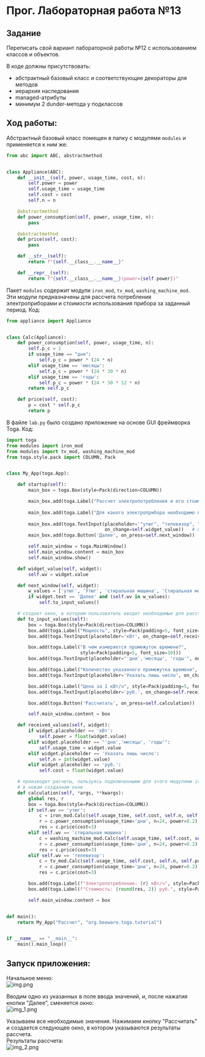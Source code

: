 # Прог. Лабораторная работа №13
## Задание
Переписать свой вариант лабораторной работы №12 с использованием классов и объектов.

В коде должны присутствовать:
- абстрактный базовый класс и соответствующие декораторы для методов
- иерархия наследования
- managed-атрибуты
- минимум 2 dunder-метода у подклассов

## Ход работы:

Абстрактный базовый класс помещен в папку с модулями ```modules``` и применяется к ним же:
```Python
from abc import ABC, abstractmethod


class Appliance(ABC):
    def __init__(self, power, usage_time, cost, n):
        self.power = power
        self.usage_time = usage_time
        self.cost = cost
        self.n = n

    @abstractmethod
    def power_consumption(self, power, usage_time, n):
        pass

    @abstractmethod
    def price(self, cost):
        pass

    def __str__(self):
        return f"{self.__class__.__name__}"

    def __repr__(self):
        return f"{self.__class__.__name__}(power={self.power})"
```

Пакет ```modules``` содержит модули ```iron_mod```, ```tv_mod```, ```washing_machine_mod```.
Эти модули предназначены для рассчета потребления электроприборами и стоимости использования прибора за
заданный период. Код:

```Python
from appliance import Appliance


class Calc(Appliance):
    def power_consumption(self, power, usage_time, n):
        self.p_c = 1
        if usage_time == "дни":
            self.p_c = power * (24 * n)
        elif usage_time == 'месяцы':
            self.p_c = power * (24 * 30 * n)
        elif usage_time == 'годы':
            self.p_c = power * (24 * 30 * 12 * n)
        return self.p_c

    def price(self, cost):
        p = cost * self.p_c
        return p
```

В файле ```lab.py``` было создано приложение на основе GUI фреймворка Toga. Код:
```Python
import toga
from modules import iron_mod
from modules import tv_mod, washing_machine_mod
from toga.style.pack import COLUMN, Pack


class My_App(toga.App):

    def startup(self):
        main_box = toga.Box(style=Pack(direction=COLUMN))

        main_box.add(toga.Label("Рассчет электропотребления и его стоимости", style=Pack(padding=5, text_align='center',
                                                                                         font_size=20)))
        main_box.add(toga.Label("Для какого электроприбора необходимо произвести рассчеты?", style=Pack(padding=5,
                                                                                                        font_size=12)))
        main_box.add(toga.TextInput(placeholder='"утюг", "телевизор", "стиральная машина"',
                                    on_change=self.widget_value))   # введенное слово принимает функция widget_value
        main_box.add(toga.Button('Далее', on_press=self.next_window))  # при нажатии кнопки вызывается функция next_window

        self.main_window = toga.MainWindow()
        self.main_window.content = main_box
        self.main_window.show()

    def widget_value(self, widget):
        self.wv = widget.value

    def next_window(self, widget):
        w_values = ['утюг', 'Утюг', 'стиральная машина', 'Стиральная машина', 'телевизор', 'Телевизор']
        if widget.text == 'Далее' and (self.wv in w_values):
            self.to_input_values()

    # создает окно, в котором пользователь вводит необходимые для рассчета данные, их получает функция received_values
    def to_input_values(self):
        box = toga.Box(style=Pack(direction=COLUMN))
        box.add(toga.Label("Мощность", style=Pack(padding=5, font_size=10)))
        box.add(toga.TextInput(placeholder='кВт', on_change=self.received_values))

        box.add(toga.Label("В чем измеряется промежуток времени?",
                           style=Pack(padding=5, font_size=10)))
        box.add(toga.TextInput(placeholder="'дни','месяцы', 'годы'", on_change=self.received_values))

        box.add(toga.Label("Количество указанного промежутка времени", style=Pack(padding=5, font_size=10)))
        box.add(toga.TextInput(placeholder='Указать лишь число', on_change=self.received_values))

        box.add(toga.Label("Цена за 1 кВт/ч", style=Pack(padding=5, font_size=10)))
        box.add(toga.TextInput(placeholder='руб.', on_change=self.received_values))

        box.add(toga.Button('Рассчитать', on_press=self.calculation))

        self.main_window.content = box

    def received_values(self, widget):
        if widget.placeholder == 'кВт':
            self.power = float(widget.value)
        elif widget.placeholder == "'дни','месяцы', 'годы'":
            self.usage_time = widget.value
        elif widget.placeholder == 'Указать лишь число':
            self.n = int(widget.value)
        elif widget.placeholder == 'руб.':
            self.cost = float(widget.value)

    # производит расчеты, пользуясь подключенными для этого модулями iron_mod, tv_mod, washing_machine_mod выводит их
    # в новом созданном окне
    def calculation(self, *args, **kwargs):
        global res, r
        box = toga.Box(style=Pack(direction=COLUMN))
        if self.wv == 'утюг':
            c = iron_mod.Calc(self.usage_time, self.cost, self.n, self.power)
            r = c.power_consumption(usage_time='дни', n=24, power=0.2)
            res = c.price(cost=3)
        elif self.wv == 'стиральная машина':
            c = washing_machine_mod.Calc(self.usage_time, self.cost, self.n, self.power)
            r = c.power_consumption(usage_time='дни', n=24, power=0.2)
            res = c.price(cost=3)
        elif self.wv == 'телевизор':
            c = tv_mod.Calc(self.usage_time, self.cost, self.n, self.power)
            r = c.power_consumption(usage_time='дни', n=24, power=0.2)
            res = c.price(cost=3)

        box.add(toga.Label(f"Электропотребление: {r} кВт/ч", style=Pack(padding=5, font_size=14)))
        box.add(toga.Label(f"Стоимость: {round(res, 2)} руб.", style=Pack(padding=5, font_size=14)))

        self.main_window.content = box


def main():
    return My_App("Рассчет", "org.beeware.toga.tutorial")


if __name__ == "__main__":
    main().main_loop()
```

## Запуск приложения:

Начальное меню:    
 ![img.png](img.png)

Вводим одно из указанных в поле ввода значений, и, после нажатия кнопки "Далее", сменяется окно:   
  ![img_1.png](img_1.png)
   
Указываем все необходимые значения. Нажимаем кнопку "Рассчитать" и создается следующее окно, 
в котором указываются результаты рассчета.   
Результаты рассчета:  
![img_2.png](img_2.png)